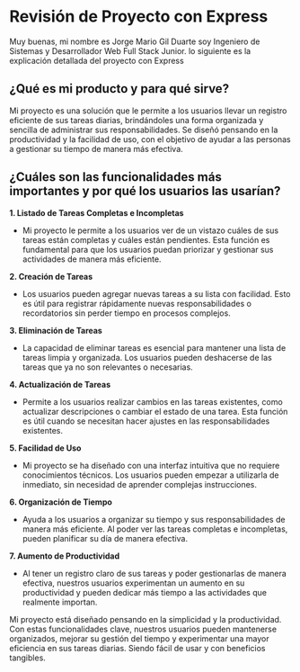 # Revisión de Proyecto con Express

Muy buenas, mi nombre es Jorge Mario Gil Duarte soy Ingeniero de Sistemas y Desarrollador Web Full Stack Junior. lo siguiente es la explicación detallada del proyecto con Express

## ¿Qué es mi producto y para qué sirve?

Mi proyecto es una solución que le permite a los usuarios llevar un registro eficiente de sus tareas diarias, brindándoles una forma organizada y sencilla de administrar sus responsabilidades. Se diseñó pensando en la productividad y la facilidad de uso, con el objetivo de ayudar a las personas a gestionar su tiempo de manera más efectiva.

## ¿Cuáles son las funcionalidades más importantes y por qué los usuarios las usarían?

**1. Listado de Tareas Completas e Incompletas**
   - Mi proyecto le permite a los usuarios ver de un vistazo cuáles de sus tareas están completas y cuáles están pendientes. Esta función es fundamental para que los usuarios puedan priorizar y gestionar sus actividades de manera más eficiente.

**2. Creación de Tareas**
   - Los usuarios pueden agregar nuevas tareas a su lista con facilidad. Esto es útil para registrar rápidamente nuevas responsabilidades o recordatorios sin perder tiempo en procesos complejos.

**3. Eliminación de Tareas**
   - La capacidad de eliminar tareas es esencial para mantener una lista de tareas limpia y organizada. Los usuarios pueden deshacerse de las tareas que ya no son relevantes o necesarias.

**4. Actualización de Tareas**
   - Permite a los usuarios realizar cambios en las tareas existentes, como actualizar descripciones o cambiar el estado de una tarea. Esta función es útil cuando se necesitan hacer ajustes en las responsabilidades existentes.

**5. Facilidad de Uso**
   - Mi proyecto se ha diseñado con una interfaz intuitiva que no requiere conocimientos técnicos. Los usuarios pueden empezar a utilizarla de inmediato, sin necesidad de aprender complejas instrucciones.

**6. Organización de Tiempo**
   - Ayuda a los usuarios a organizar su tiempo y sus responsabilidades de manera más eficiente. Al poder ver las tareas completas e incompletas, pueden planificar su día de manera efectiva.

**7. Aumento de Productividad**
   - Al tener un registro claro de sus tareas y poder gestionarlas de manera efectiva, nuestros usuarios experimentan un aumento en su productividad y pueden dedicar más tiempo a las actividades que realmente importan.

Mi proyecto está diseñado pensando en la simplicidad y la productividad. Con estas funcionalidades clave, nuestros usuarios pueden mantenerse organizados, mejorar su gestión del tiempo y experimentar una mayor eficiencia en sus tareas diarias. Siendo fácil de usar y con beneficios tangibles.
